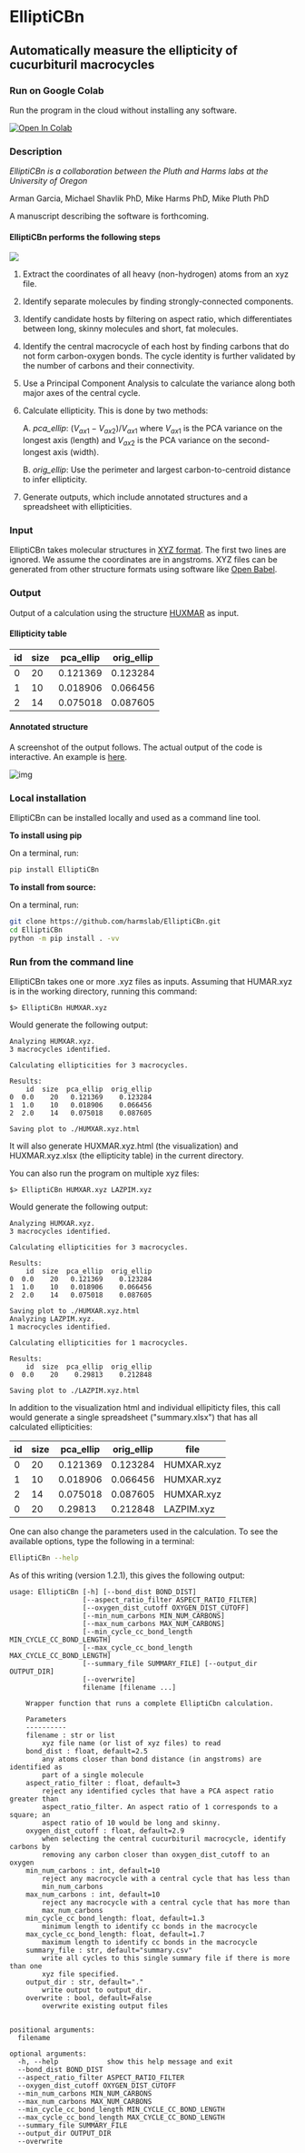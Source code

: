 # ElliptiCBn

## Automatically measure the ellipticity of cucurbituril macrocycles



### Run on Google Colab

Run the program in the cloud without installing any software. 

<a href="https://githubtocolab.com/harmsm/ElliptiC/blob/main/notebooks/ElliptiCBn.ipynb" target="_parent"><img src="https://colab.research.google.com/assets/colab-badge.svg" alt="Open In Colab"/></a>



### Description

*ElliptiCBn is a collaboration between the Pluth and Harms labs at the University of Oregon*

Arman Garcia, Michael Shavlik PhD, Mike Harms PhD, Mike Pluth PhD

A manuscript describing the software is forthcoming.



#### ElliptiCBn performs the following steps

![](images/pipeline_image.svg)

1. Extract the coordinates of all heavy (non-hydrogen) atoms from an xyz file.

2. Identify separate molecules by finding strongly-connected components.

3. Identify candidate hosts by filtering on aspect ratio, which differentiates between long, skinny molecules and short, fat molecules.

4. Identify the central macrocycle of each host by finding carbons that do not form carbon-oxygen bonds. The cycle identity is further validated by the number of carbons and their connectivity.

5. Use a Principal Component Analysis to calculate the variance along both major axes of the central cycle.

6. Calculate ellipticity. This is done by two methods:

   A.  *pca_ellip*: $(V_{ax1}-V_{ax2})/V_{ax1}$ where $V_{ax1}$ is the PCA variance on the longest axis (length) and $V_{ax2}$ is the PCA variance on the second-longest axis (width).  

   B.  *orig_ellip*: Use the perimeter and largest carbon-to-centroid distance to infer ellipticity.

7. Generate outputs, which include annotated structures and a spreadsheet with ellipticities.

### Input

ElliptiCBn takes molecular structures in [XYZ format](https://en.wikipedia.org/wiki/XYZ_file_format). The first two lines are ignored. We assume the coordinates are in angstroms. XYZ files can be generated from other structure formats using software like [Open Babel](http://openbabel.org). 

### Output

Output of a calculation using the structure [HUXMAR](https://dx.doi.org/10.5517/ccdc.csd.cc261f8z) as input.

#### Ellipticity table

| id   | size | pca_ellip | orig_ellip |
| ---- | ---- | --------- | ---------- |
| 0    | 20   | 0.121369  | 0.123284   |
| 1    | 10   | 0.018906  | 0.066456   |
| 2    | 14   | 0.075018  | 0.087605   |

#### Annotated structure

A screenshot of the output follows. The actual output of the code is interactive. An example is [here](images/exmar_huxmar-page.html). 

![img](images/example_huxmar-image.png)

### Local installation

ElliptiCBn can be installed locally and used as a command line tool. 

**To install using pip**

On a terminal, run:

```bash
pip install ElliptiCBn
```

**To install from source:**

On a terminal, run:

```bash
git clone https://github.com/harmslab/ElliptiCBn.git
cd ElliptiCBn
python -m pip install . -vv
```

### Run from the command line

ElliptiCBn takes one or more .xyz files as inputs. Assuming that HUMAR.xyz is in the working directory, running this command:

```
$> ElliptiCBn HUMXAR.xyz
```

Would generate the following output:

```
Analyzing HUMXAR.xyz.
3 macrocycles identified.

Calculating ellipticities for 3 macrocycles.

Results:
    id  size  pca_ellip  orig_ellip
0  0.0    20   0.121369    0.123284
1  1.0    10   0.018906    0.066456
2  2.0    14   0.075018    0.087605

Saving plot to ./HUMXAR.xyz.html
```

It will also generate HUXMAR.xyz.html (the visualization) and HUXMAR.xyz.xlsx (the ellipticity table) in the current directory. 

You can also run the program on multiple xyz files:

```
$> ElliptiCBn HUMXAR.xyz LAZPIM.xyz
```

Would generate the following output:

```
Analyzing HUMXAR.xyz.
3 macrocycles identified.

Calculating ellipticities for 3 macrocycles.

Results:
    id  size  pca_ellip  orig_ellip
0  0.0    20   0.121369    0.123284
1  1.0    10   0.018906    0.066456
2  2.0    14   0.075018    0.087605

Saving plot to ./HUMXAR.xyz.html
Analyzing LAZPIM.xyz.
1 macrocycles identified.

Calculating ellipticities for 1 macrocycles.

Results:
    id  size  pca_ellip  orig_ellip
0  0.0    20    0.29813    0.212848

Saving plot to ./LAZPIM.xyz.html
```

In addition to the visualization html and individual ellipiticty files, this call would generate a single spreadsheet ("summary.xlsx") that has all calculated ellipticities:

| id   | size | pca_ellip | orig_ellip | file       |
| ---- | ---- | --------- | ---------- | ---------- |
| 0    | 20   | 0.121369  | 0.123284   | HUMXAR.xyz |
| 1    | 10   | 0.018906  | 0.066456   | HUMXAR.xyz |
| 2    | 14   | 0.075018  | 0.087605   | HUMXAR.xyz |
| 0    | 20   | 0.29813   | 0.212848   | LAZPIM.xyz |

One can also change the parameters used in the calculation. To see the available options, type the following in a terminal:

```bash
ElliptiCBn --help
```

As of this writing (version 1.2.1), this gives the following output:

```
usage: ElliptiCBn [-h] [--bond_dist BOND_DIST]
                  [--aspect_ratio_filter ASPECT_RATIO_FILTER]
                  [--oxygen_dist_cutoff OXYGEN_DIST_CUTOFF]
                  [--min_num_carbons MIN_NUM_CARBONS]
                  [--max_num_carbons MAX_NUM_CARBONS]
                  [--min_cycle_cc_bond_length MIN_CYCLE_CC_BOND_LENGTH]
                  [--max_cycle_cc_bond_length MAX_CYCLE_CC_BOND_LENGTH]
                  [--summary_file SUMMARY_FILE] [--output_dir OUTPUT_DIR]
                  [--overwrite]
                  filename [filename ...]

    Wrapper function that runs a complete ElliptiCbn calculation.

    Parameters
    ----------
    filename : str or list
        xyz file name (or list of xyz files) to read
    bond_dist : float, default=2.5
        any atoms closer than bond distance (in angstroms) are identified as
        part of a single molecule
    aspect_ratio_filter : float, default=3
        reject any identified cycles that have a PCA aspect ratio greater than
        aspect_ratio_filter. An aspect ratio of 1 corresponds to a square; an
        aspect ratio of 10 would be long and skinny.
    oxygen_dist_cutoff : float, default=2.9
        when selecting the central cucurbituril macrocycle, identify carbons by
        removing any carbon closer than oxygen_dist_cutoff to an oxygen
    min_num_carbons : int, default=10
        reject any macrocycle with a central cycle that has less than
        min_num_carbons
    max_num_carbons : int, default=10
        reject any macrocycle with a central cycle that has more than
        max_num_carbons
    min_cycle_cc_bond_length: float, default=1.3
        minimum length to identify cc bonds in the macrocycle
    max_cycle_cc_bond_length: float, default=1.7
        maximum length to identify cc bonds in the macrocycle
    summary_file : str, default="summary.csv"
        write all cycles to this single summary file if there is more than one
        xyz file specified.
    output_dir : str, default="."
        write output to output_dir.
    overwrite : bool, default=False
        overwrite existing output files


positional arguments:
  filename

optional arguments:
  -h, --help            show this help message and exit
  --bond_dist BOND_DIST
  --aspect_ratio_filter ASPECT_RATIO_FILTER
  --oxygen_dist_cutoff OXYGEN_DIST_CUTOFF
  --min_num_carbons MIN_NUM_CARBONS
  --max_num_carbons MAX_NUM_CARBONS
  --min_cycle_cc_bond_length MIN_CYCLE_CC_BOND_LENGTH
  --max_cycle_cc_bond_length MAX_CYCLE_CC_BOND_LENGTH
  --summary_file SUMMARY_FILE
  --output_dir OUTPUT_DIR
  --overwrite
```
